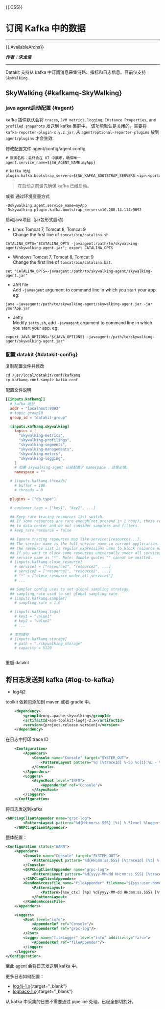 {{.CSS}}
# 订阅 Kafka 中的数据
---

{{.AvailableArchs}}

***作者：宋龙奇***

---

Datakit 支持从 kafka 中订阅消息采集链路、指标和日志信息。目前仅支持 `SkyWalking`.

## SkyWalking {#kafkamq-SkyWalking}

### java agent启动配置 {#agent}

kafka 插件默认会将 `traces`, `JVM metrics`, `logging`,  `Instance Properties`, and `profiled snapshots` 发送到 kafka 集群中。 该功能默认是关闭的。需要将 `kafka-reporter-plugin-x.y.z.jar`, 从 `agent/optional-reporter-plugins` 放到 `agent/plugins` 才会生效.


修改配置文件 agent/config/agent.config
```txt
# 服务名称：最终会在 UI 中展示，确保唯一
agent.service_name=${SW_AGENT_NAME:myApp}

# kafka 地址
plugin.kafka.bootstrap_servers=${SW_KAFKA_BOOTSTRAP_SERVERS:<ip>:<port>}

```

> 在启动之前请先确保 kafka 已经启动。

或者 通过环境变量方式
```shell
-Dskywalking.agent.service_name=myApp 
-Dskywalking.plugin.kafka.bootstrap_servers=10.200.14.114:9092
```


启动java项目（jar包形式启动）

- Linux Tomcat 7, Tomcat 8, Tomcat 9  
  Change the first line of `tomcat/bin/catalina.sh`.

```shell
CATALINA_OPTS="$CATALINA_OPTS -javaagent:/path/to/skywalking-agent/skywalking-agent.jar"; export CATALINA_OPTS
```

- Windows Tomcat 7, Tomcat 8, Tomcat 9  
  Change the first line of `tomcat/bin/catalina.bat`.

```shell
set "CATALINA_OPTS=-javaagent:/path/to/skywalking-agent/skywalking-agent.jar"
```

- JAR file  
  Add `-javaagent` argument to command line in which you start your app. eg:

 ```shell
 java -javaagent:/path/to/skywalking-agent/skywalking-agent.jar -jar yourApp.jar
 ```

- Jetty  
  Modify `jetty.sh`, add `-javaagent` argument to command line in which you start your app. eg:

```shell
export JAVA_OPTIONS="${JAVA_OPTIONS} -javaagent:/path/to/skywalking-agent/skywalking-agent.jar"
```


### 配置 datakit {#datakit-config}
复制配置文件并修改

```txt
cd /usr/local/datakit/conf/kafkamq
cp kafkamq.conf.sample kafka.conf

```

配置文件说明
```toml
[[inputs.kafkamq]]
  # kafka 地址
  addr = "localhost:9092"  
  # topic groupID
  group_id = "datakit-group"

  [inputs.kafkamq.skywalking]  
    topics = [
      "skywalking-metrics",
      "skywalking-profilings",
      "skywalking-segments",
      "skywalking-managements",
      "skywalking-meters",
      "skywalking-logging",
    ]
    # 如果 skywalking-agent 已经配置了 namespace ，这里必填。
    namespace = ""

  # [inputs.kafkamq.threads]
    # buffer = 100
    # threads = 8

  plugins = ["db.type"]

  # customer_tags = ["key1", "key2", ...]

  ## Keep rare tracing resources list switch.
  ## If some resources are rare enough(not presend in 1 hour), those resource will always send
  ## to data center and do not consider samplers and filters.
  # keep_rare_resource = false

  ## Ignore tracing resources map like service:[resources...].
  ## The service name is the full service name in current application.
  ## The resource list is regular expressions uses to block resource names.
  ## If you want to block some resources universally under all services, you can set the
  ## service name as "*". Note: double quotes "" cannot be omitted.
  # [inputs.kafkamq.close_resource]
    # service1 = ["resource1", "resource2", ...]
    # service2 = ["resource1", "resource2", ...]
    # "*" = ["close_resource_under_all_services"]
    # ...

  ## Sampler config uses to set global sampling strategy.
  ## sampling_rate used to set global sampling rate.
  # [inputs.kafkamq.sampler]
    # sampling_rate = 1.0

  # [inputs.kafkamq.tags]
    # key1 = "value1"
    # key2 = "value2"
    # ...

  # 本地缓存
  # [inputs.kafkamq.storage]
    # path = "./skywalking_storage"
    # capacity = 5120
 
```

重启 datakit

## 将日志发送到 kafka {#log-to-kafka}

- log4j2

toolkit 依赖包添加到 maven 或者 gradle 中。
```xml
	<dependency>
      	<groupId>org.apache.skywalking</groupId>
      	<artifactId>apm-toolkit-log4j-2.x</artifactId>
      	<version>{project.release.version}</version>
	</dependency>
```

在日志中打印 trace ID

```xml
    <Configuration>
        <Appenders>
            <Console name="Console" target="SYSTEM_OUT">
                <PatternLayout pattern="%d [%traceId] %-5p %c{1}:%L - %m%n"/>
            </Console>
        </Appenders>
        <Loggers>
            <AsyncRoot level="INFO">
                <AppenderRef ref="Console"/>
            </AsyncRoot>
        </Loggers>
    </Configuration>
```

将日志发送到kafka
```xml
<GRPCLogClientAppender name="grpc-log">
        <PatternLayout pattern="%d{HH:mm:ss.SSS} [%t] %-5level %logger{36} - %msg%n"/>
    </GRPCLogClientAppender>
```

整体配置：
```xml
<Configuration status="WARN">
    <Appenders>
        <Console name="Console" target="SYSTEM_OUT">
            <PatternLayout pattern="%d{HH:mm:ss.SSS} [%traceId] [%t] %-5level %logger{36} %msg%n"/>
        </Console>
        <GRPCLogClientAppender name="grpc-log">
            <PatternLayout pattern="%d{yyyy-MM-dd HH:mm:ss.SSS} [%traceId] [%t] %-5level %logger{36} %msg%n"/>
        </GRPCLogClientAppender>
        <RandomAccessFile name="fileAppender" fileName="${sys:user.home}/tmp/skywalking-logs/log4j2/e2e-service-provider.log" immediateFlush="true" append="true">
            <PatternLayout>
                <Pattern>[%sw_ctx] [%p] %d{yyyy-MM-dd HH:mm:ss.SSS} [%t] %c:%L - %m%n</Pattern>
            </PatternLayout>
        </RandomAccessFile>
    </Appenders>

    <Loggers>
        <Root level="info">
            <AppenderRef ref="Console"/>
            <AppenderRef ref="grpc-log"/>
        </Root>
        <Logger name="fileLogger" level="info" additivity="false">
            <AppenderRef ref="fileAppender"/>
        </Logger>
    </Loggers>
</Configuration>
```

至此 agent 会将日志发送到 kafka 中。

更多日志如何配置：

- [log4j-1.x](https://github.com/apache/skywalking-java/blob/main/docs/en/setup/service-agent/java-agent/Application-toolkit-log4j-1.x.md){:target="_blank"}
- [logback-1.x](https://github.com/apache/skywalking-java/blob/main/docs/en/setup/service-agent/java-agent/Application-toolkit-logback-1.x.md){:target="_blank"}

从 kafka 中采集的日志不需要通过 pipeline 处理。已经全部切割好。

